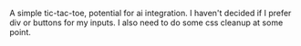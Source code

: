 A simple tic-tac-toe, potential for ai integration. 
I haven't decided if I prefer div or buttons for my inputs.
I also need to do some css cleanup at some point.